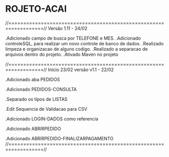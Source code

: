 <h1>ROJETO-ACAI</h1>
//==================================================================//
Versão 1.11 - 24/02 

.Adicionado campo de busca por TELEFONE e MES.
.Adicionado controleSQL, para realizar um novo controle de banco de
dados.
.Realizado limpeza e organizacao de alguns codigo.
.Realizado a separacao de arquivos dentro do projeto.
.Ativado Maven no projeto

//==================================================================//
Inicio 23/02
versão v1.1 - 22/02

.Adicionado aba PEDIDOS

.Adicionado PEDIDOS-CONSULTA

.Separado os tipos de LISTAS

.Edit Sequencia de Validacao para CSV

.Adicionado LOGIN-DADOS como referencia

.Adicionado ABRIRPEDIDO

.Adicionado ABRIRPEDIDO-FINALIZARPAGAMENTO
//==================================================================//
